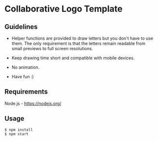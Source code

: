 Collaborative Logo Template
===========================

## Guidelines

- Helper functions are provided to draw letters but you don't have to
  use them. The only requirement is that the letters remain readable
  from small previews to full screen resolutions.

- Keep drawing time short and compatible with mobile devices.

- No animation.

- Have fun :)

## Requirements

Node.js - https://nodejs.org/

## Usage

```console
$ npm install
$ npm start
```
